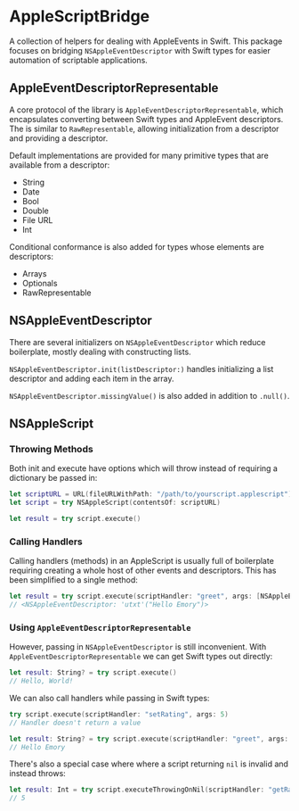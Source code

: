 # AppleScriptBridge

A collection of helpers for dealing with AppleEvents in Swift. This package focuses on bridging `NSAppleEventDescriptor` with Swift types for easier automation of scriptable applications.

## AppleEventDescriptorRepresentable

A core protocol of the library is `AppleEventDescriptorRepresentable`, which encapsulates converting between Swift types and AppleEvent descriptors. The is similar to `RawRepresentable`, allowing initialization from a descriptor and providing a descriptor.

Default implementations are provided for many primitive types that are available from a descriptor:

- String
- Date
- Bool
- Double
- File URL
- Int

Conditional conformance is also added for types whose elements are descriptors:

- Arrays
- Optionals
- RawRepresentable

## NSAppleEventDescriptor

There are several initializers on `NSAppleEventDescriptor` which reduce boilerplate, mostly dealing with constructing lists.

`NSAppleEventDescriptor.init(listDescriptor:)` handles initializing a list descriptor and adding each item in the array.

`NSAppleEventDescriptor.missingValue()` is also added in addition to `.null()`.

## NSAppleScript

### Throwing Methods

Both init and execute have options which will throw instead of requiring a dictionary be passed in:

```swift
let scriptURL = URL(fileURLWithPath: "/path/to/yourscript.applescript")
let script = try NSAppleScript(contentsOf: scriptURL)

let result = try script.execute()
```

### Calling Handlers

Calling handlers (methods) in an AppleScript is usually full of boilerplate requiring creating a whole host of other events and descriptors. This has been simplified to a single method:

```swift
let result = try script.execute(scriptHandler: "greet", args: [NSAppleEventDescriptor(string: "Emory")])
// <NSAppleEventDescriptor: 'utxt'("Hello Emory")>
```

### Using `AppleEventDescriptorRepresentable`

However, passing in `NSAppleEventDescriptor` is still inconvenient. With `AppleEventDescriptorRepresentable` we can get Swift types out directly:

```swift
let result: String? = try script.execute()
// Hello, World!
```

We can also call handlers while passing in Swift types:

```swift
try script.execute(scriptHandler: "setRating", args: 5)
// Handler doesn't return a value

let result: String? = try script.execute(scriptHandler: "greet", args: "Emory")
// Hello Emory
```

There's also a special case where where a script returning `nil` is invalid and instead throws:

```swift
let result: Int = try script.executeThrowingOnNil(scriptHandler: "getRating")
// 5
```
